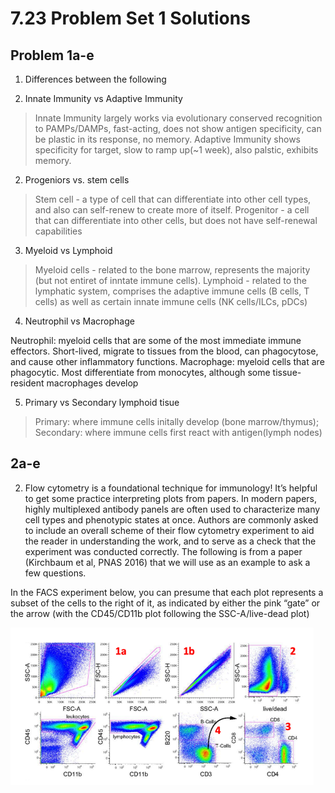 # 7.23 Problem Set 1 Solutions

## Problem 1a-e

1. Differences between the following

1. Innate Immunity vs Adaptive Immunity

> Innate Immunity largely works via evolutionary conserved recognition to PAMPs/DAMPs, fast-acting, does not show antigen specificity, can be plastic in its response, no memory. Adaptive Immunity shows specificity for target, slow to ramp up(~1 week), also palstic, exhibits memory.

2. Progeniors vs. stem cells

> Stem cell - a type of cell that can differentiate into other cell types, and also can self-renew to create more of itself. Progenitor - a cell that can differentiate into other cells, but does not have self-renewal capabilities

3. Myeloid vs Lymphoid

> Myeloid cells - related to the bone marrow, represents the majority (but not entiret of inntate immune cells). Lymphoid - related to the lymphatic system, comprises the adaptive immune cells (B cells, T cells) as well as certain innate immune cells (NK cells/ILCs, pDCs)

4. Neutrophil vs Macrophage

Neutrophil: myeloid cells that are some of the most immediate immune effectors. Short-lived, migrate to tissues from the blood, can phagocytose, and cause other inflammatory functions. Macrophage: myeloid cells that are phagocytic. Most differentiate from monocytes, although some tissue-resident macrophages develop

5. Primary vs Secondary lymphoid tisue

> Primary: where immune cells initally develop (bone marrow/thymus); Secondary: where immune cells first react with antigen(lymph nodes) 

## 2a-e

2. Flow cytometry is a foundational technique for immunology! It’s helpful to get some practice interpreting plots from papers. In modern papers, highly multiplexed antibody panels are often used to characterize many cell types and phenotypic states at once. Authors are commonly asked to include an overall scheme of their flow cytometry experiment to aid the reader in understanding the work, and to serve as a check that the experiment was conducted correctly. The following is from a paper (Kirchbaum et al, PNAS 2016) that we will use as an example to ask a few questions. 

In the FACS experiment below, you can presume that each plot represents a subset of the cells to the right of it, as indicated by either the pink “gate” or the arrow (with the CD45/CD11b plot following the SSC-A/live-dead plot)

![FACS Plot](../../original_files/immuno/pset1_fig1.png)
